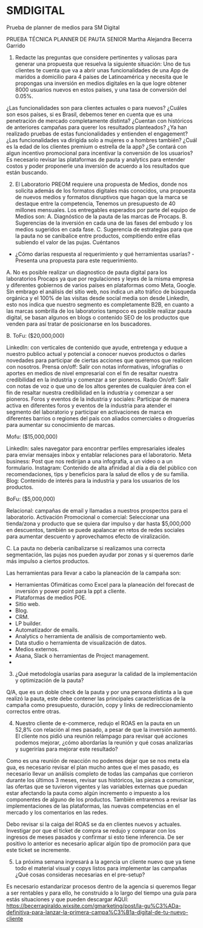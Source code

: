 # SMDIGITAL
Prueba de planner de medios para SM Digital

PRUEBA TÉCNICA 
PLANNER DE PAUTA SENIOR
Martha Alejandra Becerra Garrido


1. Redacte las preguntas que considere pertinentes y valiosas para generar una propuesta que resuelva la siguiente situación: 
Uno de tus clientes te cuenta que va a abrir unas funcionalidades de una App de maridos a domicilio para 4 países de Latinoamérica y necesita que le propongas una inversión en medios digitales en la que logre obtener 8000 usuarios nuevos en estos países, y una tasa de conversión del 0.05%. 

¿Las funcionalidades son para clientes actuales o para nuevos? 
¿Cuáles son esos países, si es Brasil, debemos tener en cuenta que es una penetración de mercado completamente distinta?
¿Cuentan con históricos de anteriores campañas para querer los resultados planteados? 
¿Ya han realizado pruebas de estas funcionalidades y entienden el engagement?
¿Las funcionalidades va dirigida solo a mujeres o a hombres también?
¿Cuál es la edad de los clientes premium o estrella de la app? 
¿Se contará con algun incentivo promocional para incentivar la conversión de los usuarios?
Es necesario revisar las plataformas de pauta y analytics para entender costos y poder proponerle una inversión de acuerdo a los resultados que están buscando.

2. El Laboratorio PREOM requiere una propuesta de Medios, donde nos solicita además de los formatos digitales más conocidos, una propuesta de nuevos medios y formatos disruptivos que hagan que la marca se destaque entre la competencia, Tenemos un presupuesto de 40 millones mensuales. Los entregables esperados por parte del equipo de Medios son: 
A. Diagnóstico de la pauta de las marcas de Procaps. 
B. Sugerencias de la inversión en cada una de las fases del embudo y los medios sugeridos en cada fase. 
C. Sugerencia de estrategias para que la pauta no se canibalice entre productos, compitiendo entre ellas subiendo el valor de las pujas. Cuéntanos 
- ¿Cómo darías respuesta al requerimiento y qué herramientas usarías? -Presenta una propuesta para este requerimiento.

A. No es posible realizar un diagnostico de pauta digital para los laboratorios Procaps ya que por regulaciones y leyes de la misma empresa y diferentes gobiernos de varios países en plataformas como Meta, Google. Sin embrago el análisis del sitio web, nos indica un alto tráfico de búsqueda orgánica y el 100% de las visitas desde social media son desde LinkedIn, esto nos indica que nuestro segmento es completamente B2B, en cuanto a las marcas sombrilla de los laboratorios tampoco es posible realizar pauta digital, se basan algunos en blogs o contenido SEO de los productos que venden para así tratar de posicionarse en los buscadores.

B. ToFu: ($20,000,000)

LinkedIn: con verticales de contenido que ayude, entretenga y eduque a nuestro publico actual y potencial a conocer nuevos productos o darles novedades para participar de ciertas acciones que queremos que realicen con nosotros.
Prensa on/off: Salir con notas informativas, infografías o aportes en medios de nivel empresarial con el fin de resaltar nuestra credibilidad en la industria y comenzar a ser pioneros. 
Radio On/off: Salir con notas de voz o que uno de los altos gerentes de cualquier área con el fin de resaltar nuestra credibilidad en la industria y comenzar a ser pioneros. 
Foros y eventos de la industria y sociales: Participar de manera activa en diferentes foros y eventos de la industria para atender el segmento del laboratorio y participar en activaciones de marca en diferentes barrios o regiones del país con aliados comerciales o droguerías para aumentar su conocimiento de marcas.

Mofu: ($15,000,000)

LinkedIn: sales navegator para encontrar perfiles empresariales ideales para enviar mensajes inbox y entablar relaciones para el laboratorio. 
Meta business: Post que nos redirijan a una infografía, a un video o a un formulario.
Instagram: Contenido de alta afinidad al día a día del público con recomendaciones, tips y beneficios para la salud de ellos y de su familia.
Blog: Contenido de interés para la industria y para los usuarios de los productos. 

BoFu: ($5,000,000)

Relacional: campañas de email y llamadas a nuestros prospectos para el laboratorio.
Activación Promocional o comercial: Seleccionar una tienda/zona y producto que se quiera dar impulso y dar hasta $5,000,000 en descuentos, también se puede apalancar en retos de redes sociales para aumentar descuento y aprovechamos efecto de viralización.

C. La pauta no debería canibalizarse si realizamos una correcta segmentación, las pujas nos pueden ayudar por zonas y si queremos darle más impulso a ciertos productos. 

Las herramientas para llevar a cabo la planeación de la campaña son: 

-	Herramientas Ofimáticas como Excel para la planeación del forecast de inversión y power point para la ppt a cliente.
-	Plataformas de medios POE. 
-	Sitio web.
-	Blog.
-	CRM.
-	LP builder.
-	Automatizador de emails.
-	Analytics o herramienta de análisis de comportamiento web.
-	Data studio o herramienta de visualización de datos.
-	Medios externos.
-	Asana, Slack o herramientas de Project management.
-	

3. ¿Qué metodología usarías para asegurar la calidad de la implementación y optimización de la pauta?

Q/A, que es un doble check de la pauta y por una persona distinta a la que realizó la pauta, este debe contener las principales características de la campaña como presupuesto, duración, copy y links de redireccionamiento correctos entre otras. 


4. Nuestro cliente de e-commerce, redujo el ROAS en la pauta en un 52,8% con relación al mes pasado, a pesar de que la inversión aumentó. El cliente nos pidió una reunión relámpago para revisar qué acciones podemos mejorar, ¿cómo abordarías la reunión y qué cosas analizarías y sugerirías para mejorar este resultado?
 
Como es una reunión de reacción no podemos dejar que se nos meta ela gua, es necesario revisar el plan mucho antes que el mes pasado, es necesario llevar un análisis completo de todas las campañas que corrieron durante los últimos 3 meses, revisar sus históricos, las piezas a comunicar, las ofertas que se tuvieron vigentes y las variables externas que puedan estar afectando la pauta como algún incremento o impuesto a los componentes de alguno de los productos. También entraremos a revisar las implementaciones de las plataformas, las nuevas competencias en el mercado y los comentarios en las redes. 

Debo revisar si la caiga del ROAS se da en clientes nuevos y actuales. Investigar por que el ticket de compra se redujo y comparar con los ingresos de meses pasados y confirmar si esto tiene inferencia. De ser positivo lo anterior es necesario aplicar algún tipo de promoción para que este ticket se incremente. 

5. La próxima semana ingresará a la agencia un cliente nuevo que ya tiene todo el material visual y copys listos para implementar las campañas ¿Qué cosas consideras necesarias en el pre-setup?

Es necesario estandarizar procesos dentro de la agencia si queremos llegar a ser rentables y para ello, he construido  a lo largo del tiempo una guía para estás situaciones y que pueden descargar AQUÍ: https://becerragiraldo.wixsite.com/gmarketing/post/la-gu%C3%ADa-definitiva-para-lanzar-la-primera-campa%C3%B1a-digital-de-tu-nuevo-cliente

